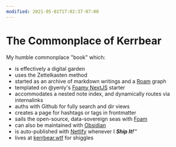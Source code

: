 ```yaml
---
modified: 2021-05-01T17:02:37-07:00
---
```


# The Commonplace of Kerrbear

My humble commonplace "book" which:

- is effectively a digital garden
- uses the Zettelkasten method
- started as an archive of markdown writings and a [Roam](https://roamresearch.com) graph
- templated on @yenly's [Foamy NextJS](https://github.com/yenly/foamy-nextjs) starter
- accommodates a nested note index, and dynamically routes via internalinks
- auths with Github for fully search and dir views
- creates a page for hashtags or tags in frontmatter
- sails the open-source, data-sovereign seas with [Foam](https://foambubble.github.io)
- can also be maintained with [Obsidian](https://obsidian.md)
- is auto-published with [Netlify](https://netlify.com) whenever I **_Ship It!_**:tm:
- lives at [kerrbear.wtf](https://kerrbear.wtf) for shiggles